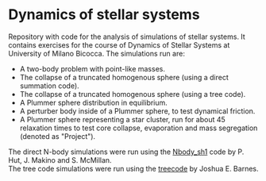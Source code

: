 # Dynamics of stellar systems
Repository with code for the analysis of simulations of stellar systems. It contains exercises for the course of Dynamics of Stellar Systems at University of Milano Bicocca.
The simulations run are:

- A two-body problem with point-like masses.
- The collapse of a truncated homogenous sphere (using a direct summation code).
- The collapse of a truncated homogenous sphere (using a tree code).
- A Plummer sphere distribution in equilibrium.
- A perturber body inside of a Plummer sphere, to test dynamical friction.
- A Plummer sphere representing a star cluster, run for about 45 relaxation times to test core collapse, evaporation and mass segregation (denoted as "Project").

The direct N-body simulations were run using the [Nbody_sh1](https://www.ias.edu/exids/piet-hut-listing-n-body-starter-code) code by P. Hut, J. Makino and S. McMillan.\
The tree code simulations were run using the [treecode](https://home.ifa.hawaii.edu/users/barnes/treecode/treeguide.html) by Joshua E. Barnes.
